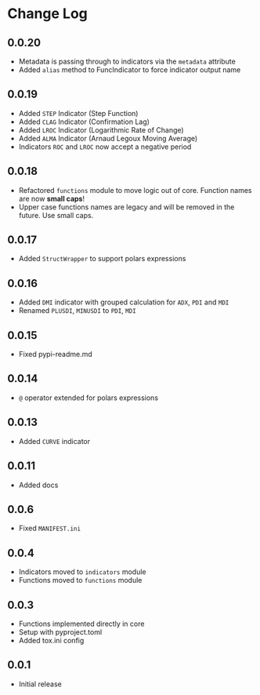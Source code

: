 # Change Log

## 0.0.20
- Metadata is passing through to indicators via the `metadata` attribute
- Added `alias` method to FuncIndicator to force indicator output name

## 0.0.19
- Added `STEP` Indicator (Step Function)
- Added `CLAG` Indicator (Confirmation Lag)
- Added `LROC` Indicator (Logarithmic Rate of Change)
- Added `ALMA` Indicator (Arnaud Legoux Moving Average)
- Indicators `ROC` and `LROC` now accept a negative period

## 0.0.18
- Refactored `functions` module to move logic out of core. Function names are now **small caps**!
- Upper case functions names are legacy and will be removed in the future. Use small caps.

## 0.0.17
- Added `StructWrapper` to support polars expressions

## 0.0.16
- Added `DMI` indicator with grouped calculation for `ADX`, `PDI` and `MDI`
- Renamed `PLUSDI`, `MINUSDI` to `PDI`, `MDI` 

## 0.0.15
- Fixed pypi-readme.md

## 0.0.14
- `@` operator extended for polars expressions

## 0.0.13
- Added `CURVE` indicator

## 0.0.11
- Added docs

## 0.0.6
- Fixed `MANIFEST.ini`

## 0.0.4
- Indicators moved to `indicators` module
- Functions moved to `functions` module

## 0.0.3
- Functions implemented directly in core
- Setup with pyproject.toml
- Added tox.ini config

## 0.0.1
- Initial release
